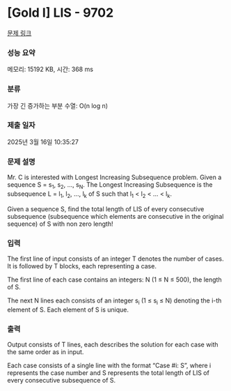 # [Gold I] LIS - 9702 

[문제 링크](https://www.acmicpc.net/problem/9702) 

### 성능 요약

메모리: 15192 KB, 시간: 368 ms

### 분류

가장 긴 증가하는 부분 수열: O(n log n)

### 제출 일자

2025년 3월 16일 10:35:27

### 문제 설명

<p>Mr. C is interested with Longest Increasing Subsequence problem. Given a sequence S = s<sub>1</sub>, s<sub>2</sub>, …, s<sub>N</sub>. The Longest Increasing Subsequence is the subsequence L = l<sub>1</sub>, l<sub>2</sub>, …, l<sub>k</sub> of S such that l<sub>1</sub> < l<sub>2</sub> < … < l<sub>k</sub>. </p>

<p>Given a sequence S, find the total length of LIS of every consecutive subsequence (subsequence which elements are consecutive in the original sequence) of S with non zero length!</p>

### 입력 

 <p>The first line of input consists of an integer T denotes the number of cases. It is followed by T blocks, each representing a case.</p>

<p>The first line of each case contains an integers: N (1 ≤ N ≤ 500), the length of S.</p>

<p>The next N lines each consists of an integer s<sub>i</sub> (1 ≤ s<sub>i</sub> ≤ N) denoting the i-th element of S. Each element of S is unique.</p>

### 출력 

 <p>Output consists of T lines, each describes the solution for each case with the same order as in input.</p>

<p>Each case consists of a single line with the format “Case #i: S”, where i represents the case number and S represents the total length of LIS of every consecutive subsequence of S.</p>


